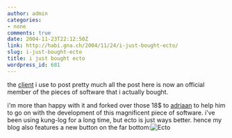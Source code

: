 ```yaml
---
author: admin
categories:
- none
comments: true
date: 2004-11-23T22:12:50Z
link: http://habi.gna.ch/2004/11/24/i-just-bought-ecto/
slug: i-just-bought-ecto
title: i just bought ecto
wordpress_id: 681
---
```


the [client](http://ecto.kung-foo.tv/) i use to post pretty much all the post here is now an official member of the pieces of software that i actually bought.
  
i'm more than happy with it and forked over those 18$ to [adriaan](http://kung-foo.tv/) to help him to go on with the development of this magnificent piece of software. i've been using kung-log for a long time, but ecto is just ways better. hence my blog also features a new button on the far bottom:![Ecto](http://habi.gna.ch/blog/images/ecto.png)

